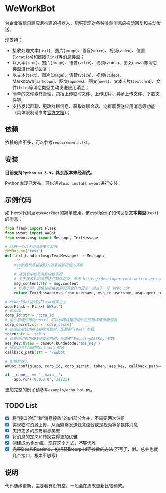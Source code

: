# WeWorkBot

为企业微信自建应用构建的机器人，能够实现对各种类型消息的被动回复和主动发送。

现支持：
- 接收处理文本(`text`)、图片(`image`)、语音(`voice`)、视频(`video`)、位置(`location`)和链接(`link`)等消息类型；
- 以文本(`text`)、图片(`image`)、语音(`voice`)、视频(`video`)、图文(`news`)等消息类型进行被动回复；
- 以文本(`text`)、图片(`image`)、语音(`voice`)、视频(`video`)、Markdown(`markdown`)、图文(`mpnews`)、图文(`news`)、文本卡片(`textcard`)、文件(`file`)等消息类型主动发送应用消息；
- 简单的文件素材管理，包括上传临时文件、上传图片、异步上传文件、下载文件等;
- 支持发起群聊、更改群聊信息、获取群聊会话、向群聊发送应用消息等功能（具体限制请参考[官方文档](https://developer.work.weixin.qq.com/document/path/90244)）；


## 依赖

依赖的库不多，可以参考`requirements.txt`。

## 安装

**目前支持`Python >= 3.9`，其余版本未经测试。**

Python库现已发布，可以通过`pip install wwbot`进行安装。

## 示例代码

如下示例代码展示`WeWorkBot`的简单使用。该示例展示了如何回复**文本类型**(`text`)的消息：
```python
from flask import Flask
from wwbot import WWBot
from wwbot.msg import Message, TextMessage

# 注册一个文本消息的事件监听
@WWBot.on('text')
def text_handler(msg:TextMessage) -> Message:
    '''
    msg参数代表接收到的消息被解析后的实例
    '''
    # 从消息中提取消息内容字段
    # 关于接收到的消息格式具体定义，参考 https://developer.work.weixin.qq.com/document/path/90239
    msg_content:str = msg.content
    # 作为示例，直接使用接收到的消息作为回复，相当于一个 echo bot
    return TextMessage(msg.from_username, msg.to_username, msg.agent_id, msg_content)

# WeWorkBot运行在Flask框架之上
app:Flask = Flask('WWBot')
# 企业ID 
corp_id:str = 'corp_id'
# 企业自建应用的secret 可以创建自建应用后在应用详情页面查看
corp_secret:str = 'corp_secret'
# 自建应用启用API接收消息时，配置的“Token”参数
token:str = 'token'
# 自建应用启用API接收消息时，配置的“EncodingAESKey”参数
aes_key:bytes = base64.b64decode('aes_key')
# 接收消息回调时的url path部分
callback_path:str = '/wwbot'

# 配置机器人
WWBot.config(app, corp_id, corp_secret, token, aes_key, callback_path=callback_path)

if __name__ == '__main__':
    app.run('0.0.0.0', 31221)
```
更加完整的例子请参考`exampls/echo_bot.py`。

## TODO List

- [x] 将“接口验证”和“消息接收”的url部分合并，不需要两次注册
- [x] 实现临时资源上传，从而能够发送任意语音或是视频等多媒体消息
- [x] 支持更多的应用消息类型
- [x] 将消息的定义和转换变得更加优雅
- [x] 创建成python库。现在这个方式，不够优雅
- [x] ~~完善Doc和Readme，包括获取corp_id等参数的方法~~(不写了，懒。总共也就几个接口，根本不够写)

## 说明

代码随缘更新，主要看有没有空。一般会在周末更新比较频繁。